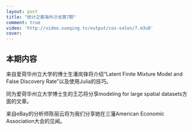 ```yaml
---
layout: post
title: "统计之都海外沙龙第7期"
comment: true
video: 'http://video.xueqing.tv/output/cos-salon/7.m3u8'
cover:  
---
```


## 本期内容

来自爱荷华州立大学的博士生潘岚锋将介绍“Latent Finite Mixture Model and False Discovery Rate”以及使用Julia的技巧。

同为爱荷华州立大学博士生的王芯将分享modeling for large spatial datasets方面的文章。

来自eBay的分析师陈丽云将为我们分享她在三藩American Economic Association大会的见闻。